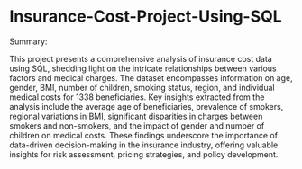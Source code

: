 # Insurance-Cost-Project-Using-SQL

Summary:

This project presents a comprehensive analysis of insurance cost data using SQL, shedding light on the intricate relationships between various factors and medical charges. The dataset encompasses information on age, gender, BMI, number of children, smoking status, region, and individual medical costs for 1338 beneficiaries. Key insights extracted from the analysis include the average age of beneficiaries, prevalence of smokers, regional variations in BMI, significant disparities in charges between smokers and non-smokers, and the impact of gender and number of children on medical costs. These findings underscore the importance of data-driven decision-making in the insurance industry, offering valuable insights for risk assessment, pricing strategies, and policy development.
